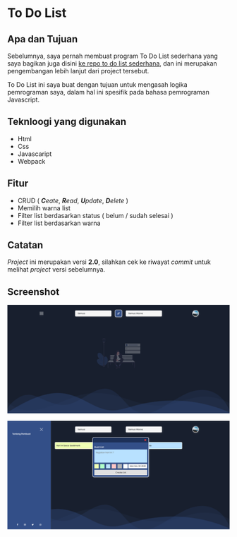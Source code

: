 # To Do List

## Apa dan Tujuan

Sebelumnya, saya pernah membuat program To Do List sederhana yang saya bagikan juga disini [ke repo to do list sederhana](), dan ini merupakan pengembangan lebih lanjut dari project tersebut.

To Do List ini saya buat dengan tujuan untuk mengasah logika pemrograman saya, dalam hal ini spesifik pada bahasa pemrograman Javascript.

## Teknloogi yang digunakan

-   Html
-   Css
-   Javascaript
-   Webpack

## Fitur

-   CRUD ( _**C**eate_, _**R**ead_, _**U**pdate_, _**D**elete_ )
-   Memilih warna list
-   Filter list berdasarkan status ( belum / sudah selesai )
-   Filter list berdasarkan warna

## Catatan

_Project_ ini merupakan versi **2.0**, silahkan cek ke riwayat _commit_ untuk melihat _project_ versi sebelumnya.

## Screenshot

![Sreenshot satu](./Screenshot/1.png)

![Sreenshot satu](./Screenshot/2.png)
